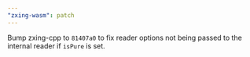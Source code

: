 ```yaml
---
"zxing-wasm": patch
---
```


Bump zxing-cpp to `81407a0` to fix reader options not being passed to the internal reader if `isPure` is set.
